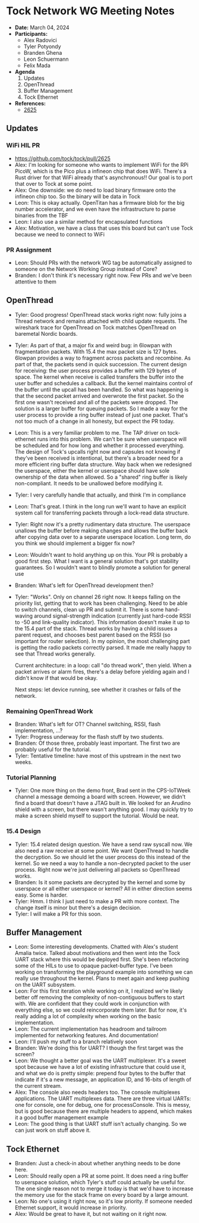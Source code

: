 # Tock Network WG Meeting Notes

- **Date:** March 04, 2024
- **Participants:**
    - Alex Radovici
    - Tyler Potyondy
    - Branden Ghena
    - Leon Schuermann
    - Felix Mada
- **Agenda**
    1. Updates
    2. OpenThread
    3. Buffer Management
    4. Tock Ethernet
- **References:**
    - [2625](https://github.com/tock/tock/pull/2625)


## Updates
### WiFi HIL PR
- https://github.com/tock/tock/pull/2625
- Alex: I'm looking for someone who wants to implement WiFi for the RPi PicoW, which is the Pico plus a infineon chip that does WiFi. There's a Rust driver for that WiFi already that's asynchronous!! Our goal is to port that over to Tock at some point.
- Alex: One downside: we do need to load binary firmware onto the infineon chip too. So the binary will be data in Tock
- Leon: This is okay actually. OpenTitan has a firmware blob for the big number accelerator, and we even have the infrastructure to parse binaries from the TBF
- Leon: I also use a similar method for encapsulated functions
- Alex: Motivation, we have a class that uses this board but can't use Tock because we need to connect to WiFi
### PR Assignment
- Leon: Should PRs with the network WG tag be automatically assigned to someone on the Network Working Group instead of Core?
- Branden: I don't think it's necessary right now. Few PRs and we've been attentive to them


## OpenThread
- Tyler: Good progress! OpenThread stack works right now: fully joins a Thread network and remains attached with child update requests. The wireshark trace for OpenThread on Tock matches OpenThread on baremetal Nordic boards.
- Tyler: As part of that, a major fix and weird bug: in 6lowpan with fragmentation packets. With 15.4 the max packet size is 127 bytes. 6lowpan provides a way to fragment across packets and recombine. As part of that, the packets send in quick succession. The current design for receiving: the user process provides a buffer with 129 bytes of space. The kernel when receive is called transfers the buffer into the user buffer and schedules a callback. But the kernel maintains control of the buffer until the upcall has been handled. So what was happening is that the second packet arrived and overwrote the first packet. So the first one wasn't received and all of the packets were dropped. The solution is a larger buffer for queuing packets. So I made a way for the user process to provide a ring buffer instead of just one packet. That's not too much of a change in all honesty, but expect the PR today.
- Leon: This is a very familiar problem to me. The TAP driver on tock-ethernet runs into this problem. We can't be sure when userspace will be scheduled and for how long and whether it processed everything. The design of Tock's upcalls right now and capsules not knowing if they've been received is intentional, but there's a broader need for a more efficient ring buffer data structure. Way back when we redesigned the userspace, either the kernel or userspace should have sole ownership of the data when allowed. So a "shared" ring buffer is likely non-compliant. It needs to be unallowed before modifying it.
- Tyler: I very carefully handle that actually, and think I'm in compliance
- Leon: That's great. I think in the long run we'll want to have an explicit system call for transferring packets through a lock-read data structure.
- Tyler: Right now it's a pretty rudimentary data structure. The userspace unallows the buffer before making changes and allows the buffer back after copying data over to a separate userspace location. Long term, do you think we should implement a bigger fix now?
- Leon: Wouldn't want to hold anything up on this. Your PR is probably a good first step. What I want is a general solution that's got stability guarantees. So I wouldn't want to blindly promote a solution for general use
- Branden: What's left for OpenThread development then?
- Tyler: "Works". Only on channel 26 right now. It keeps falling on the priority list, getting that to work has been challenging. Need to be able to switch channels, clean up PR and submit it. There is some hand-waving around signal-strength indication (currently just hard-code RSSI to -50 and link-quality indicator). This information doesn't make it up to the 15.4 part of the stack. Thread works by having a child issues a parent request, and chooses best parent based on the RSSI (so important for router selection). In my opinion, the most challenging part is getting the radio packets correctly parsed. It made me really happy to see that Thread works generally.

  Current architecture: in a loop: call "do thread work", then yield. When a packet arrives or alarm fires, there's a delay before yielding again and I didn't know if that would be okay.
  
  Next steps: let device running, see whether it crashes or falls of the network.
### Remaining OpenThread Work
- Branden: What's left for OT? Channel switching, RSSI, flash implementation, ...?
- Tyler: Progress underway for the flash stuff by two students.
- Branden: Of those three, probably least important. The first two are probably useful for the tutorial.
- Tyler: Tentative timeline: have most of this upstream in the next two weeks.
### Tutorial Planning
- Tyler: One more thing on the demo front, Brad sent in the CPS-IoTWeek channel a message demoing a board with screen. However, we didn't find a board that doesn't have a JTAG built in. We looked for an Arudino shield with a screen, but there wasn't anything good. I may quickly try to make a screen shield myself to support the tutorial. Would be neat.
### 15.4 Design
- Tyler: 15.4 related design question. We have a send raw syscall now. We also need a raw receive at some point. We want OpenThread to handle the decryption. So we should let the user process do this instead of the kernel. So we need a way to handle a non-decrypted packet to the user process. Right now we're just delivering all packets so OpenThread works.
- Branden: Is it some packets are decrypted by the kernel and some by userspace or all either userspace or kernel? All in either direction seems easy. Some is harder.
- Tyler: Hmm. I think I just need to make a PR with more context. The change itself is minor but there's a design decision.
- Tyler: I will make a PR for this soon.



## Buffer Management
- Leon: Some interesting developments. Chatted with Alex's student Amalia twice. Talked about motivations and then went into the Tock UART stack where this would be deployed first. She's been refactoring some of the HILs to use to opaque packet-buffer type. I've been working on transforming the playground example into something we can really use throughout the kernel. Plans to meet again and keep pushing on the UART subsystem.
- Leon: For this first iteration while working on it, I realized we're likely better off removing the complexity of non-contiguous buffers to start with. We are confident that they could work in conjunction with everything else, so we could reincorporate them later. But for now, it's really adding a lot of complexity when working on the basic implementation.
- Leon: The current implementation has headroom and tailroom implemented for networking features. And documentation!
- Leon: I'll push my stuff to a branch relatively soon
- Branden: We're doing this for UART? I though the first target was the screen?
- Leon: We thought a better goal was the UART multiplexer. It's a sweet spot because we have a lot of existing infrastructure that could use it, and what we do is pretty simple: prepend four bytes to the buffer that indicate if it's a new message, an application ID, and 16-bits of length of the current stream.
- Alex: The console also needs headers too. The console multiplexes applications. The UART multiplexes data. There are three virtual UARTs: one for console, one for debug, one for processConsole. This is messy, but is good because there are multiple headers to append, which makes it a good buffer management example
- Leon: The good thing is that UART stuff isn't actually changing. So we can just work on stuff above it.


## Tock Ethernet
- Branden: Just a check-in about whether anything needs to be done here.
- Leon: Should really open a PR at some point. It does need a ring buffer to userspace solution, which Tyler's stuff could actually be useful for. The one single reason not to merge it today is that we'd have to increase the memory use for the stack frame on every board by a large amount.
- Leon: No one's using it right now, so it's low priority. If someone needed Ethernet support, it would increase in priority.
- Alex: Would be great to have it, but not waiting on it right now.


